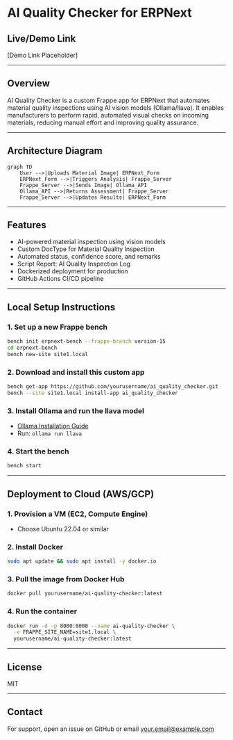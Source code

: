 # AI Quality Checker for ERPNext

## Live/Demo Link
[Demo Link Placeholder]

---

## Overview
AI Quality Checker is a custom Frappe app for ERPNext that automates material quality inspections using AI vision models (Ollama/llava). It enables manufacturers to perform rapid, automated visual checks on incoming materials, reducing manual effort and improving quality assurance.

---

## Architecture Diagram
```mermaid
graph TD
    User -->|Uploads Material Image| ERPNext_Form
    ERPNext_Form -->|Triggers Analysis| Frappe_Server
    Frappe_Server -->|Sends Image| Ollama_API
    Ollama_API -->|Returns Assessment| Frappe_Server
    Frappe_Server -->|Updates Results| ERPNext_Form
```

---

## Features
- AI-powered material inspection using vision models
- Custom DocType for Material Quality Inspection
- Automated status, confidence score, and remarks
- Script Report: AI Quality Inspection Log
- Dockerized deployment for production
- GitHub Actions CI/CD pipeline

---

## Local Setup Instructions

### 1. Set up a new Frappe bench
```bash
bench init erpnext-bench --frappe-branch version-15
cd erpnext-bench
bench new-site site1.local
```

### 2. Download and install this custom app
```bash
bench get-app https://github.com/yourusername/ai_quality_checker.git
bench --site site1.local install-app ai_quality_checker
```

### 3. Install Ollama and run the llava model
- [Ollama Installation Guide](https://ollama.com/download)
- Run: `ollama run llava`

### 4. Start the bench
```bash
bench start
```

---

## Deployment to Cloud (AWS/GCP)

### 1. Provision a VM (EC2, Compute Engine)
- Choose Ubuntu 22.04 or similar

### 2. Install Docker
```bash
sudo apt update && sudo apt install -y docker.io
```

### 3. Pull the image from Docker Hub
```bash
docker pull yourusername/ai-quality-checker:latest
```

### 4. Run the container
```bash
docker run -d -p 8000:8000 --name ai-quality-checker \
  -e FRAPPE_SITE_NAME=site1.local \
  yourusername/ai-quality-checker:latest
```

---

## License
MIT

---

## Contact
For support, open an issue on GitHub or email your.email@example.com
